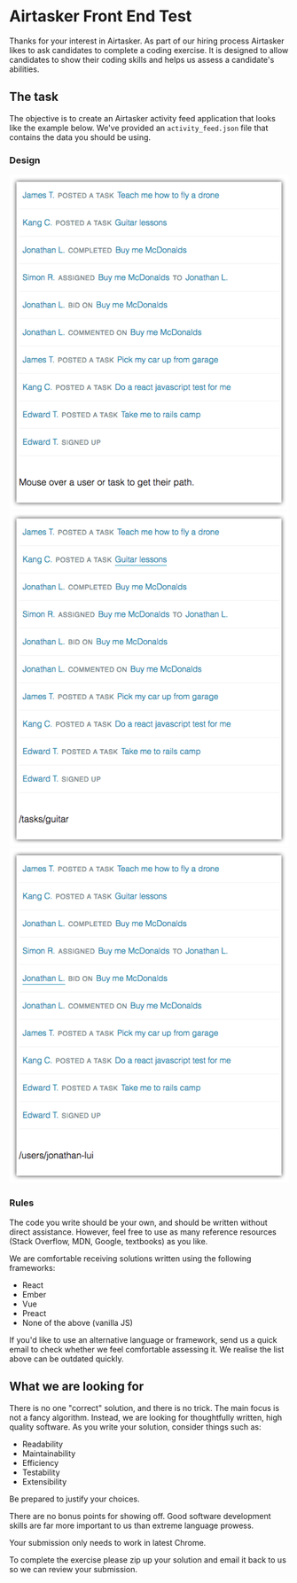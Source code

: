 # Airtasker Front End Test

Thanks for your interest in Airtasker. As part of our hiring process Airtasker likes to ask candidates to complete a coding exercise. It is designed to allow candidates to show their coding skills and helps us assess a candidate's abilities.

## The task

The objective is to create an Airtasker activity feed application that looks like the example below. We've provided an `activity_feed.json` file that contains the data you should be using.

### Design 

![alt text](example.png "Example")
![alt text](example-over-task.png "Example with mouse over task")
![alt text](example-over-user.png "Example with mouse over user")


### Rules

The code you write should be your own, and should be written without direct assistance. However, feel free to use as many reference resources (Stack Overflow, MDN, Google, textbooks) as you like.

We are comfortable receiving solutions written using the following frameworks:

* React
* Ember
* Vue
* Preact
* None of the above (vanilla JS)

If you'd like to use an alternative language or framework, send us a quick email to check whether we feel comfortable assessing it. We realise the list above can be outdated quickly.


## What we are looking for

There is no one "correct" solution, and there is no trick. The main focus is not a fancy algorithm. Instead, we are looking for thoughtfully written, high quality software. As you write your solution, consider things such as:

* Readability
* Maintainability
* Efficiency
* Testability
* Extensibility

Be prepared to justify your choices.

There are no bonus points for showing off. Good software development skills are far more important to us than extreme language prowess.

Your submission only needs to work in latest Chrome.

To complete the exercise please zip up your solution and email it back to us so we can review your submission.

